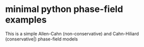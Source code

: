 # minimal python phase-field examples 

This is a simple Allen-Cahn (non-conservative) and 
Cahn-Hiliard (conservative|) phase-field models 
